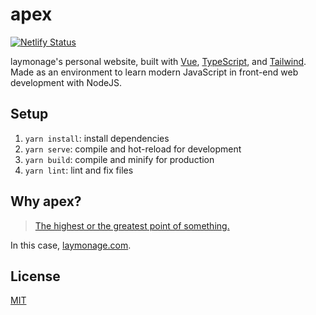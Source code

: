 # apex

[![Netlify Status][netlify-status]][netlify-deploys]

laymonage's personal website, built with [Vue][vue],
[TypeScript][typescript], and [Tailwind][tailwind]. Made as an environment
to learn modern JavaScript in front-end web development with NodeJS.

## Setup

1. `yarn install`: install dependencies
2. `yarn serve`: compile and hot-reload for development
3. `yarn build`: compile and minify for production
4. `yarn lint`: lint and fix files

## Why apex?

> [The highest or the greatest point of something.][wiktionary]

In this case, [laymonage.com][laymonage].

## License

[MIT][license]

[netlify-status]: https://api.netlify.com/api/v1/badges/6a4e031d-34b9-4646-93ee-b3acc8d7fbc9/deploy-status
[netlify-deploys]: https://app.netlify.com/sites/laymonage/deploys
[vue]: https://vuejs.org
[typescript]: https://typescriptlang.org
[tailwind]: https://tailwindcss.com
[wiktionary]: https://en.wiktionary.org/wiki/apex
[laymonage]: https://laymonage.com
[license]: LICENSE
